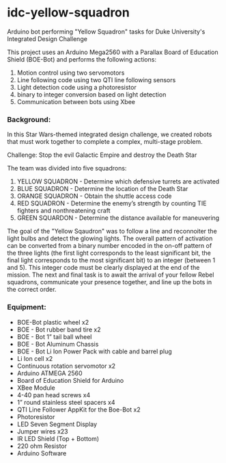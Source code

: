 # idc-yellow-squadron
Arduino bot performing "Yellow Squadron" tasks for Duke University's Integrated Design Challenge

This project uses an Arduino Mega2560 with a Parallax Board of Education Shield (BOE-Bot) and performs the following actions:

1. Motion control using two servomotors
2. Line following code using two QTI line following sensors
2. Light detection code using a photoresistor
3. binary to integer conversion based on light detection
4. Communication between bots using Xbee

### Background:

In this Star Wars-themed integrated design challenge, we created robots that must
work together to complete a complex, multi-stage problem. 

Challenge: Stop the evil Galactic Empire and destroy the Death Star

The team was divided into five squadrons:
1. YELLOW SQUADRON - Determine which defensive turrets are activated
2. BLUE SQUADRON - Determine the location of the Death Star
3. ORANGE SQUADRON - Obtain the shuttle access code
4. RED SQUADRON - Determine the enemy’s strength by counting TIE fighters and nonthreatening craft
5. GREEN SQUARDON - Determine the distance available for maneuvering

The goal of the "Yellow Sqaudron" was to follow a line and reconnoiter the light bulbs and detect the glowing lights. The overall pattern of activation can be converted from a binary number encoded in the on-off pattern of the three lights (the first light corresponds to the least significant bit, the final light corresponds to the most significant bit) to an integer (between 1 and 5). This integer code must be
clearly displayed at the end of the mission. The next and final task is to await the arrival of your fellow Rebel squadrons, communicate your presence together, and line up the bots in the correct order.

### Equipment:
* BOE-Bot plastic wheel x2
*	BOE - Bot rubber band tire x2
*	BOE - Bot 1” tail ball wheel
*	BOE - Bot Aluminum Chassis
*	BOE - Bot Li Ion Power Pack with cable and barrel plug
*	Li Ion cell x2
*	Continuous rotation servomotor x2
*	Arduino ATMEGA 2560
*	Board of Education Shield for Arduino
*	XBee Module
*	4-40 pan head screws x4
*	1” round stainless steel spacers x4
*	QTI Line Follower AppKit for the Boe-Bot x2
*	Photoresistor
*	LED Seven Segment Display
*	Jumper wires x23
*	IR LED Shield (Top + Bottom)
*	220 ohm Resistor
*	Arduino Software


